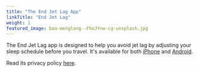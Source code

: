 ```yaml
---
title: "The End Jet Lag App"
linkTitle: "End Jet Lag"
weight: 1
featured_image: bao-menglong--FhoJYnw-cg-unsplash.jpg
---
```


The End Jet Lag app is designed to help you avoid jet lag by adjusting your sleep schedule before you travel. It's available for both [iPhone](https://apps.apple.com/us/app/end-jet-lag/id6475277142) and [Android](https://play.google.com/store/apps/details?id=au.com.jetlagguy.jetlag_guyde&pcampaignid=pcampaignidMKT-Other-global-all-co-prtnr-py-PartBadge-Mar2515-1).

Read its privacy policy [here](/endjetlag/privacy/).
